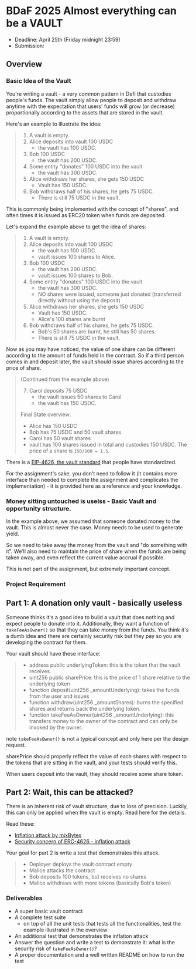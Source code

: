 # BDaF 2025 Almost everything can be a VAULT

- Deadline: April 25th (Friday midnight 23:59)
- Submission: 

## Overview

### Basic Idea of the Vault
You're writing a vault - a very common pattern in Defi that custodies people's funds. The vault simply allow people to deposit and withdraw anytime with the expectation that users' funds will grow (or decrease) proportionally according to the assets that are stored in the vault.

Here's an example to illustrate the idea:
> 1. A vault is empty.
> 2. Alice deposits into vault 100 USDC
>     - the vault has 100 USDC.
> 3. Bob 100 USDC
>     - the vault has 200 USDC.
> 4. Some entity "donates" 100 USDC into the vault
>     - the vault has 300 USDC.
> 5. Alice withdraws her shares, she gets 150 USDC
>     - Vault has 150 USDC.
> 6. Bob withdraws half of his shares, he gets 75 USDC. 
>     - There is still 75 USDC in the vault.

This is commonly being implemented with the concept of "shares", and often times it is issued as ERC20 token when funds are deposited. 

Let's expand the example above to get the idea of shares:

> 1. A vault is empty.
> 2. Alice deposits into vault 100 USDC
>     - the vault has 100 USDC.
>     - vault issues 100 shares to Alice.
> 3. Bob 100 USDC
>     - the vault has 200 USDC.
>     - vault issues 100 shares to Bob.
> 4. Some entity "donates" 100 USDC into the vault
>     - the vault has 300 USDC.
>     - NO shares were issued, someone just donated (transferred directly without using the deposit)
> 5. Alice withdraws her shares, she gets 150 USDC
>     - Vault has 150 USDC.
>     - Alice's 100 shares are burnt
> 6. Bob withdraws half of his shares, he gets 75 USDC. 
>     - Bob's 50 shares are burnt, he still has 50 shares.
>     - There is still 75 USDC in the vault. 


Now as you may have noticed, the value of one share can be different according to the amount of funds held in the contract. So if a third person comes in and deposit later, the vault should issue shares according to the price of share.

> 
> (Continued from the example above)
>
> 7. Carol deposits 75 USDC
>     - the vault issues 50 shares to Carol
>     - the vault has 150 USDC.
> 
> Final State overview:
> - Alice has 150 USDC
> - Bob has 75 USDC and 50 vault shares
> - Carol has 50 vault shares
> - vault has 100 shares issued in total and custodies 150 USDC. The price of a share is `150/100 = 1.5`.
>

There is a [EIP-4626, the vault standard](https://eips.ethereum.org/EIPS/eip-4626) that people have standardized. 

For the assignment's sake, you don't need to follow it (it contains more interface than needed to complete the assignment and complicates the implementation) - it is provided here as a reference and your knowledge.

### Money sitting untouched is uselss - Basic Vault and opportunity structure.

In the example above, we assumed that someone donated money to the vault. This is almost never the case. Money needs to be used to generate yield.

So we need to take away the money from the vault and "do something with it". We'll also need to maintain the price of share when the funds are being taken away, and even reflect the current value accrual if possible.

This is not part of the assignment, but extremely important concept.

### Project Requirement

## Part 1: A donation only vault - basically useless

Someone thinks it's a good idea to build a vault that does nothing and expect people to donate into it. Additionally, they want a function of `takeFeeAsOwner()` so that they can take money from the funds. You think it's a dumb idea and there are certainly security risk but they pay so you are developing the contract for them.

Your vault should have these interface:
> - address public underlyingToken: this is the token that the vault receives
> - uint256 public sharePrice: this is the price of 1 share relative to the underlying token
> - function deposit(uint256 _amountUnderlying): takes the funds from the user and issues 
> - function withdraw(uint256 _amountShares): burns the specified shares and returns back the underlying token.
> - function takeFeeAsOwner(uint256 _amountUnderlying): this transfers money to the owner of the contract and can only be invoked by the owner.

note `takeFeeAsOwner()` is not a typical concept and only here per the design request.

sharePrice should properly reflect the value of each shares with respect to the tokens that are sitting in the vault, and your tests should verify this.

When users deposit into the vault, they should receive some share token.

## Part 2: Wait, this can be attacked?

There is an inherent risk of vault structure, due to loss of precision. Luckily, this can only be applied when the vault is empty. Read here for the details. 

Read these: 
- [Inflation attack by mixBytes](https://mixbytes.io/blog/overview-of-the-inflation-attack)
- [Security concern of ERC-4626 - inflation attack](https://docs.openzeppelin.com/contracts/4.x/erc4626#inflation-attack)

Your goal for part 2 is write a test that demonstrates this attack.
> - Deployer deploys the vault contract empty
> - Malice attacks the contract
> - Bob deposits 100 tokens, but receives no shares
> - Malice withdraws with more tokens (basically Bob's token)

### Deliverables
- A super basic vault contract
- A complete test suite 
  - on top of all the unit tests that tests all the functionalities, test the example illustrated in the overview
- An additional test that demonstrates the inflation attack
- Answer the question and write a test to demonstrate it: what is the security risk of `takeFeeAsOwner()`?
- A proper documentation and a well written README on how to run the test

